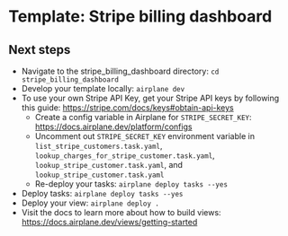 # Template: Stripe billing dashboard

## Next steps

- Navigate to the stripe_billing_dashboard directory: `cd stripe_billing_dashboard`
- Develop your template locally: `airplane dev`
- To use your own Stripe API Key, get your Stripe API keys by following this guide: https://stripe.com/docs/keys#obtain-api-keys
  - Create a config variable in Airplane for `STRIPE_SECRET_KEY`: https://docs.airplane.dev/platform/configs
  - Uncomment out `STRIPE_SECRET_KEY` environment variable in `list_stripe_customers.task.yaml`, `lookup_charges_for_stripe_customer.task.yaml`, `lookup_stripe_customer.task.yaml`, and `lookup_stripe_customer.task.yaml`
  - Re-deploy your tasks: `airplane deploy tasks --yes`
- Deploy tasks: `airplane deploy tasks --yes`
- Deploy your view: `airplane deploy .`
- Visit the docs to learn more about how to build views: https://docs.airplane.dev/views/getting-started
